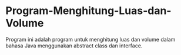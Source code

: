 # Program-Menghitung-Luas-dan-Volume
Program ini adalah program untuk menghitung luas dan volume dalam bahasa Java menggunakan abstract class dan interface.
